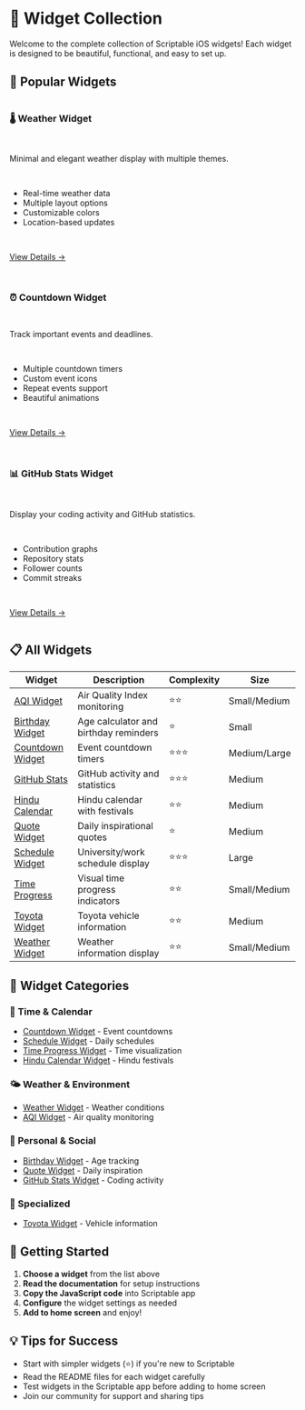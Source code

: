 # 📱 Widget Collection

Welcome to the complete collection of Scriptable iOS widgets! Each widget is designed to be beautiful, functional, and easy to set up.

## 🌟 Popular Widgets

<div class="widget-grid">

### 🌡️ Weather Widget
Minimal and elegant weather display with multiple themes.
- Real-time weather data
- Multiple layout options
- Customizable colors
- Location-based updates

[View Details →](weather-widget)

### ⏰ Countdown Widget  
Track important events and deadlines.
- Multiple countdown timers
- Custom event icons
- Repeat events support
- Beautiful animations

[View Details →](countdown-widget)

### 📊 GitHub Stats Widget
Display your coding activity and GitHub statistics.
- Contribution graphs
- Repository stats  
- Follower counts
- Commit streaks

[View Details →](github-stats-widget)

</div>

## 📋 All Widgets

| Widget | Description | Complexity | Size |
|--------|-------------|------------|------|
| [AQI Widget](aqi-widget) | Air Quality Index monitoring | ⭐⭐ | Small/Medium |
| [Birthday Widget](birthday-widget) | Age calculator and birthday reminders | ⭐ | Small |
| [Countdown Widget](countdown-widget) | Event countdown timers | ⭐⭐⭐ | Medium/Large |
| [GitHub Stats](github-stats-widget) | GitHub activity and statistics | ⭐⭐⭐ | Medium |
| [Hindu Calendar](hindu-calendar-widget) | Hindu calendar with festivals | ⭐⭐ | Medium |
| [Quote Widget](quote-widget) | Daily inspirational quotes | ⭐ | Medium |
| [Schedule Widget](schedule-widget) | University/work schedule display | ⭐⭐⭐ | Large |
| [Time Progress](time-progress-widget) | Visual time progress indicators | ⭐⭐ | Small/Medium |
| [Toyota Widget](toyota-widget) | Toyota vehicle information | ⭐⭐ | Medium |
| [Weather Widget](weather-widget) | Weather information display | ⭐⭐ | Small/Medium |

## 🎯 Widget Categories

### 📅 Time & Calendar
- [Countdown Widget](countdown-widget) - Event countdowns
- [Schedule Widget](schedule-widget) - Daily schedules  
- [Time Progress Widget](time-progress-widget) - Time visualization
- [Hindu Calendar Widget](hindu-calendar-widget) - Hindu festivals

### 🌤️ Weather & Environment  
- [Weather Widget](weather-widget) - Weather conditions
- [AQI Widget](aqi-widget) - Air quality monitoring

### 👤 Personal & Social
- [Birthday Widget](birthday-widget) - Age tracking
- [Quote Widget](quote-widget) - Daily inspiration
- [GitHub Stats Widget](github-stats-widget) - Coding activity

### 🚗 Specialized
- [Toyota Widget](toyota-widget) - Vehicle information

## 🚀 Getting Started

1. **Choose a widget** from the list above
2. **Read the documentation** for setup instructions
3. **Copy the JavaScript code** into Scriptable app
4. **Configure** the widget settings as needed
5. **Add to home screen** and enjoy!

## 💡 Tips for Success

- Start with simpler widgets (⭐) if you're new to Scriptable
- Read the README files for each widget carefully
- Test widgets in the Scriptable app before adding to home screen
- Join our community for support and sharing tips

<style>
.widget-grid {
  display: grid;
  grid-template-columns: repeat(auto-fit, minmax(300px, 1fr));
  gap: 1rem;
  margin: 1rem 0;
}

.widget-grid > div {
  padding: 1rem;
  border: 1px solid var(--vp-c-border);
  border-radius: 8px;
}
</style>
